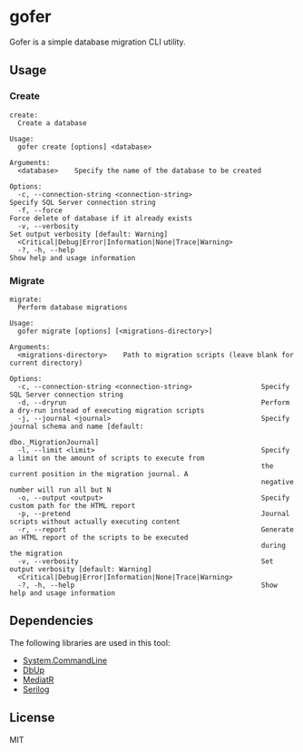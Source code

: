 # gofer

Gofer is a simple database migration CLI utility.

## Usage

### Create

```shell
create:
  Create a database

Usage:
  gofer create [options] <database>

Arguments:
  <database>    Specify the name of the database to be created

Options:
  -c, --connection-string <connection-string>                            Specify SQL Server connection string
  -f, --force                                                            Force delete of database if it already exists
  -v, --verbosity                                                        Set output verbosity [default: Warning]
  <Critical|Debug|Error|Information|None|Trace|Warning>
  -?, -h, --help                                                         Show help and usage information
```

### Migrate

```shell
migrate:
  Perform database migrations

Usage:
  gofer migrate [options] [<migrations-directory>]

Arguments:
  <migrations-directory>    Path to migration scripts (leave blank for current directory)

Options:
  -c, --connection-string <connection-string>                 Specify SQL Server connection string
  -d, --dryrun                                                Perform a dry-run instead of executing migration scripts
  -j, --journal <journal>                                     Specify journal schema and name [default:
                                                              dbo._MigrationJournal]
  -l, --limit <limit>                                         Specify a limit on the amount of scripts to execute from
                                                              the current position in the migration journal. A
                                                              negative number will run all but N
  -o, --output <output>                                       Specify custom path for the HTML report
  -p, --pretend                                               Journal scripts without actually executing content
  -r, --report                                                Generate an HTML report of the scripts to be executed
                                                              during the migration
  -v, --verbosity                                             Set output verbosity [default: Warning]
  <Critical|Debug|Error|Information|None|Trace|Warning>
  -?, -h, --help                                              Show help and usage information

```

## Dependencies

The following libraries are used in this tool:

- [System.CommandLine](https://github.com/dotnet/command-line-api)
- [DbUp](https://github.com/DbUp/DbUp)
- [MediatR](https://github.com/jbogard/MediatR)
- [Serilog](https://github.com/serilog/serilog)

## License

MIT
<!--[Mammals Vectors by Vecteezy](https://www.vecteezy.com/free-vector/mammals)-->
